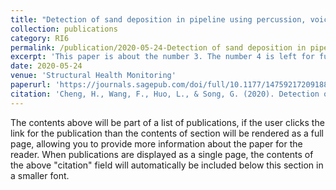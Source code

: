 ```yaml
---
title: "Detection of sand deposition in pipeline using percussion, voice recognition, and support vector machine"
collection: publications
category: RI6
permalink: /publication/2020-05-24-Detection of sand deposition in pipeline using percussion, voice recognition, and support vector machine
excerpt: 'This paper is about the number 3. The number 4 is left for future work.'
date: 2020-05-24
venue: 'Structural Health Monitoring'
paperurl: 'https://journals.sagepub.com/doi/full/10.1177/1475921720918890'
citation: 'Cheng, H., Wang, F., Huo, L., & Song, G. (2020). Detection of sand deposition in pipeline using percussion, voice recognition, and support vector machine. Structural Health Monitoring, 19(6), 2075-2090.'
---
```


The contents above will be part of a list of publications, if the user clicks the link for the publication than the contents of section will be rendered as a full page, allowing you to provide more information about the paper for the reader. When publications are displayed as a single page, the contents of the above "citation" field will automatically be included below this section in a smaller font.

